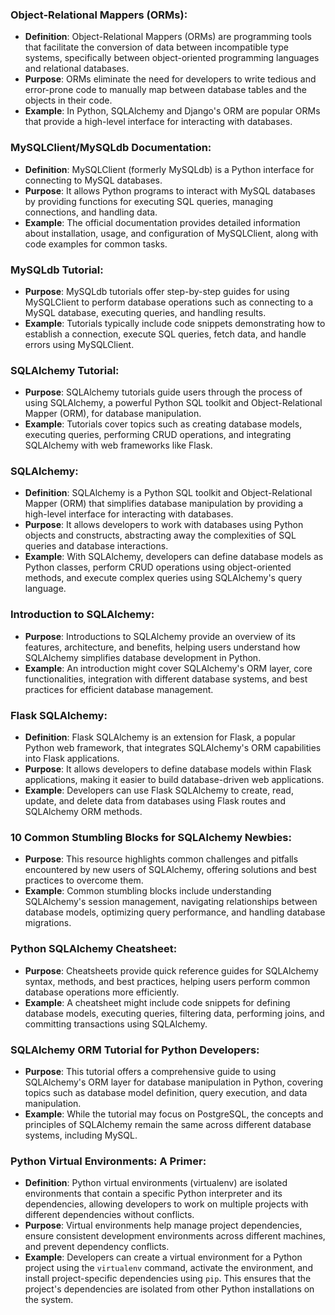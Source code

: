 ### Object-Relational Mappers (ORMs):
- **Definition**: Object-Relational Mappers (ORMs) are programming tools that facilitate the conversion of data between incompatible type systems, specifically between object-oriented programming languages and relational databases.
- **Purpose**: ORMs eliminate the need for developers to write tedious and error-prone code to manually map between database tables and the objects in their code.
- **Example**: In Python, SQLAlchemy and Django's ORM are popular ORMs that provide a high-level interface for interacting with databases.

### MySQLClient/MySQLdb Documentation:
- **Definition**: MySQLClient (formerly MySQLdb) is a Python interface for connecting to MySQL databases.
- **Purpose**: It allows Python programs to interact with MySQL databases by providing functions for executing SQL queries, managing connections, and handling data.
- **Example**: The official documentation provides detailed information about installation, usage, and configuration of MySQLClient, along with code examples for common tasks.

### MySQLdb Tutorial:
- **Purpose**: MySQLdb tutorials offer step-by-step guides for using MySQLClient to perform database operations such as connecting to a MySQL database, executing queries, and handling results.
- **Example**: Tutorials typically include code snippets demonstrating how to establish a connection, execute SQL queries, fetch data, and handle errors using MySQLClient.

### SQLAlchemy Tutorial:
- **Purpose**: SQLAlchemy tutorials guide users through the process of using SQLAlchemy, a powerful Python SQL toolkit and Object-Relational Mapper (ORM), for database manipulation.
- **Example**: Tutorials cover topics such as creating database models, executing queries, performing CRUD operations, and integrating SQLAlchemy with web frameworks like Flask.

### SQLAlchemy:
- **Definition**: SQLAlchemy is a Python SQL toolkit and Object-Relational Mapper (ORM) that simplifies database manipulation by providing a high-level interface for interacting with databases.
- **Purpose**: It allows developers to work with databases using Python objects and constructs, abstracting away the complexities of SQL queries and database interactions.
- **Example**: With SQLAlchemy, developers can define database models as Python classes, perform CRUD operations using object-oriented methods, and execute complex queries using SQLAlchemy's query language.

### Introduction to SQLAlchemy:
- **Purpose**: Introductions to SQLAlchemy provide an overview of its features, architecture, and benefits, helping users understand how SQLAlchemy simplifies database development in Python.
- **Example**: An introduction might cover SQLAlchemy's ORM layer, core functionalities, integration with different database systems, and best practices for efficient database management.

### Flask SQLAlchemy:
- **Definition**: Flask SQLAlchemy is an extension for Flask, a popular Python web framework, that integrates SQLAlchemy's ORM capabilities into Flask applications.
- **Purpose**: It allows developers to define database models within Flask applications, making it easier to build database-driven web applications.
- **Example**: Developers can use Flask SQLAlchemy to create, read, update, and delete data from databases using Flask routes and SQLAlchemy ORM methods.

### 10 Common Stumbling Blocks for SQLAlchemy Newbies:
- **Purpose**: This resource highlights common challenges and pitfalls encountered by new users of SQLAlchemy, offering solutions and best practices to overcome them.
- **Example**: Common stumbling blocks include understanding SQLAlchemy's session management, navigating relationships between database models, optimizing query performance, and handling database migrations.

### Python SQLAlchemy Cheatsheet:
- **Purpose**: Cheatsheets provide quick reference guides for SQLAlchemy syntax, methods, and best practices, helping users perform common database operations more efficiently.
- **Example**: A cheatsheet might include code snippets for defining database models, executing queries, filtering data, performing joins, and committing transactions using SQLAlchemy.

### SQLAlchemy ORM Tutorial for Python Developers:
- **Purpose**: This tutorial offers a comprehensive guide to using SQLAlchemy's ORM layer for database manipulation in Python, covering topics such as database model definition, query execution, and data manipulation.
- **Example**: While the tutorial may focus on PostgreSQL, the concepts and principles of SQLAlchemy remain the same across different database systems, including MySQL.

### Python Virtual Environments: A Primer:
- **Definition**: Python virtual environments (virtualenv) are isolated environments that contain a specific Python interpreter and its dependencies, allowing developers to work on multiple projects with different dependencies without conflicts.
- **Purpose**: Virtual environments help manage project dependencies, ensure consistent development environments across different machines, and prevent dependency conflicts.
- **Example**: Developers can create a virtual environment for a Python project using the `virtualenv` command, activate the environment, and install project-specific dependencies using `pip`. This ensures that the project's dependencies are isolated from other Python installations on the system.

